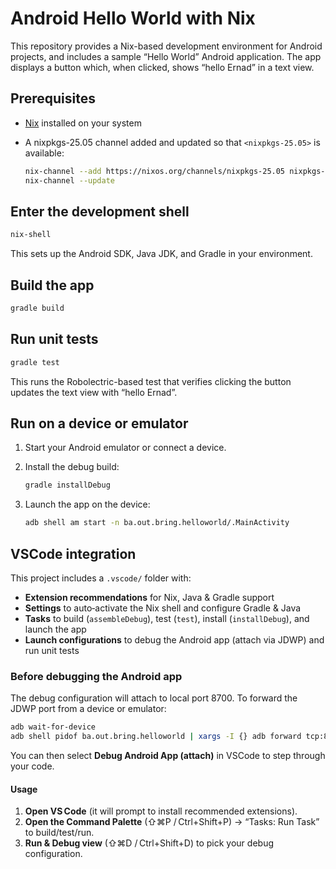 # Android Hello World with Nix

This repository provides a Nix-based development environment for Android projects,
and includes a sample “Hello World” Android application. The app displays a button
which, when clicked, shows “hello Ernad” in a text view.

## Prerequisites

- [Nix](https://nixos.org/) installed on your system
- A nixpkgs-25.05 channel added and updated so that `<nixpkgs-25.05>` is available:

  ```bash
  nix-channel --add https://nixos.org/channels/nixpkgs-25.05 nixpkgs-25.05
  nix-channel --update
  ```

## Enter the development shell

```bash
nix-shell
```

This sets up the Android SDK, Java JDK, and Gradle in your environment.

## Build the app

```bash
gradle build
```

## Run unit tests

```bash
gradle test
```

This runs the Robolectric-based test that verifies clicking the button updates
the text view with “hello Ernad”.

## Run on a device or emulator

1. Start your Android emulator or connect a device.
2. Install the debug build:

   ```bash
   gradle installDebug
   ```

3. Launch the app on the device:

   ```bash
   adb shell am start -n ba.out.bring.helloworld/.MainActivity
   ```

## VSCode integration

This project includes a `.vscode/` folder with:

- **Extension recommendations** for Nix, Java & Gradle support
- **Settings** to auto‑activate the Nix shell and configure Gradle & Java
- **Tasks** to build (`assembleDebug`), test (`test`), install (`installDebug`), and launch the app
- **Launch configurations** to debug the Android app (attach via JDWP) and run unit tests

### Before debugging the Android app

The debug configuration will attach to local port 8700. To forward the JDWP port from a device or emulator:

```bash
adb wait-for-device
adb shell pidof ba.out.bring.helloworld | xargs -I {} adb forward tcp:8700 jdwp:{}
```

You can then select **Debug Android App (attach)** in VSCode to step through your code.

#### Usage

 1. **Open VS Code** (it will prompt to install recommended extensions).
 2. **Open the Command Palette** (⇧⌘P / Ctrl+Shift+P) → “Tasks: Run Task” to build/test/run.
 3. **Run & Debug view** (⇧⌘D / Ctrl+Shift+D) to pick your debug configuration.
